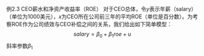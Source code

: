 例2.3 CEO薪水和净资产收益率（ROE）
对于CEO总体，令$y$表示年薪（salary）（单位为1000美元），$x$为CEO所在公司前三年的平均ROE（单位是百分数）。为考察ROE作为公司绩效与CEO补偿之间的关系，我们给出如下简单模型：
$$salary = \beta_0 + \beta_1 roe + u$$
斜率参数$\beta_1$